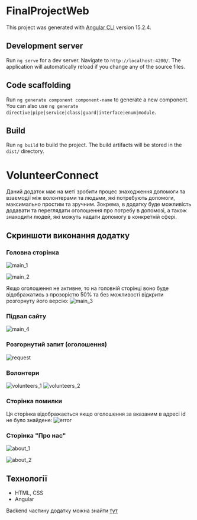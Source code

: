 # FinalProjectWeb

This project was generated with [Angular CLI](https://github.com/angular/angular-cli) version 15.2.4.

## Development server

Run `ng serve` for a dev server. Navigate to `http://localhost:4200/`. The application will automatically reload if you change any of the source files.

## Code scaffolding

Run `ng generate component component-name` to generate a new component. You can also use `ng generate directive|pipe|service|class|guard|interface|enum|module`.

## Build

Run `ng build` to build the project. The build artifacts will be stored in the `dist/` directory.

# VolunteerConnect
Даний додаток має на меті зробити процес знаходження допомоги та взаємодії між волонтерами та людьми, які потребують допомоги, максимально простим та зручним. Зокрема, в додатку буде можливість додавати та переглядати оголошення про потребу в допомозі, а також знаходити людей, які можуть надати допомогу в конкретній сфері.

## Скриншоти виконання додатку

### Головна сторінка

![main_1](https://user-images.githubusercontent.com/107997135/232537796-1bc0a287-0e5e-42c3-afc6-073134715217.jpg)

![main_2](https://user-images.githubusercontent.com/107997135/232537950-34164aaf-bf8b-4199-87b3-a2428df5a3ca.jpg)

Якщо оголошення не активне, то на головній сторінці воно буде відображатись з прозорістю 50% та без можливості відкрити розгорнуту його версію:
![main_3](https://user-images.githubusercontent.com/107997135/232537988-2796893d-627d-4d1a-8e37-cedf61756d95.jpg)

### Підвал сайту

![main_4](https://user-images.githubusercontent.com/107997135/232538083-c90cf681-7843-4020-8732-ac862b0d8cb7.jpg)

### Розгорнутий запит (оголошення)

![request](https://user-images.githubusercontent.com/107997135/232538310-70e8378e-da52-4d8c-818e-7a158c25b278.jpg)

### Волонтери

![volunteers_1](https://user-images.githubusercontent.com/107997135/232538172-950363cd-82be-4613-8b94-5bfe341c09d7.jpg)
![volunteers_2](https://user-images.githubusercontent.com/107997135/232538195-6f9cd89a-1d22-4a52-84a0-5083d90b69cb.jpg)

### Сторінка помилки

Ця сторінка відображається якщо оголошення за вказаним в адресі id не було знайдене:
![error](https://user-images.githubusercontent.com/107997135/232538446-b341a4ad-65e5-4c68-af26-015f7ce04051.jpg)

### Сторінка "Про нас"

![about_1](https://user-images.githubusercontent.com/107997135/232538573-a82d622c-d841-4cb1-b62f-b356528adb91.jpg)

![about_2](https://user-images.githubusercontent.com/107997135/232538613-2689c37f-d1fe-46f9-8402-536b9c54232a.jpg)

## Технології
- HTML, CSS
- Angular

Backend частину додатку можна знайти [тут](https://github.com/marynakozelska/course-work)
